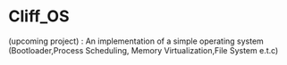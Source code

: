 # Cliff_OS
(upcoming project) : An implementation of a simple operating system (Bootloader,Process Scheduling, Memory Virtualization,File System e.t.c)
